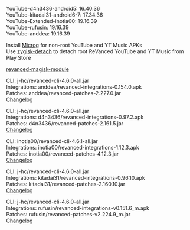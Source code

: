 YouTube-d4n3436-android5: 16.40.36  
YouTube-kitadai31-android6-7: 17.34.36  
YouTube-Extended-inotia00: 19.16.39  
YouTube-rufusin: 19.16.39  
YouTube-anddea: 19.16.39  

Install [Microg](https://github.com/ReVanced/GmsCore/releases) for non-root YouTube and YT Music APKs  
Use [zygisk-detach](https://github.com/j-hc/zygisk-detach) to detach root ReVanced YouTube and YT Music from Play Store  

[revanced-magisk-module](https://github.com/j-hc/revanced-magisk-module)
  
CLI: j-hc/revanced-cli-4.6.0-all.jar  
Integrations: anddea/revanced-integrations-0.154.0.apk  
Patches: anddea/revanced-patches-2.227.0.jar  
[Changelog](https://github.com/anddea/revanced-patches/releases/tag/v2.227.0)

CLI: j-hc/revanced-cli-4.6.0-all.jar  
Integrations: d4n3436/revanced-integrations-0.97.2.apk  
Patches: d4n3436/revanced-patches-2.161.5.jar  
[Changelog](https://github.com/d4n3436/revanced-patches-android5/releases/tag/v2.161.5)

CLI: inotia00/revanced-cli-4.6.1-all.jar  
Integrations: inotia00/revanced-integrations-1.12.3.apk  
Patches: inotia00/revanced-patches-4.12.3.jar  
[Changelog](https://github.com/inotia00/revanced-patches/releases/tag/v4.12.3)

CLI: j-hc/revanced-cli-4.6.0-all.jar  
Integrations: kitadai31/revanced-integrations-0.96.10.apk  
Patches: kitadai31/revanced-patches-2.160.10.jar  
[Changelog](https://github.com/kitadai31/revanced-patches-android6-7/releases/tag/v2.160.10)

CLI: j-hc/revanced-cli-4.6.0-all.jar  
Integrations: rufusin/revanced-integrations-v0.151.6_m.apk  
Patches: rufusin/revanced-patches-v2.224.9_m.jar  
[Changelog](https://github.com/rufusin/revanced-patches/releases/tag/v2.224.9_m)  
